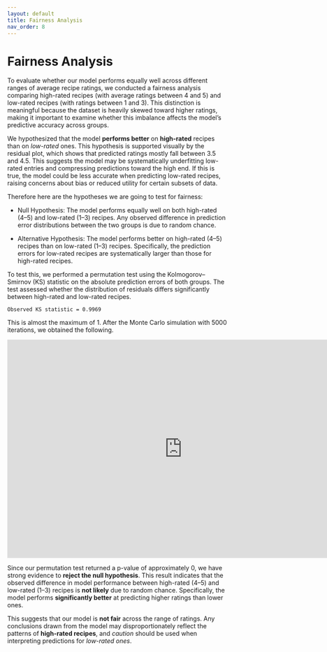 ```yaml
---
layout: default
title: Fairness Analysis
nav_order: 8
---
```

# Fairness Analysis

To evaluate whether our model performs equally well across different ranges of average recipe ratings, we conducted a fairness analysis comparing high-rated recipes (with average ratings between 4 and 5) and low-rated recipes (with ratings between 1 and 3). This distinction is meaningful because the dataset is heavily skewed toward higher ratings, making it important to examine whether this imbalance affects the model’s predictive accuracy across groups.

We hypothesized that the model **performs better** on **high-rated** recipes than on *low-rated* ones. This hypothesis is supported visually by the residual plot, which shows that predicted ratings mostly fall between 3.5 and 4.5. This suggests the model may be systematically underfitting low-rated entries and compressing predictions toward the high end. If this is true, the model could be less accurate when predicting low-rated recipes, raising concerns about bias or reduced utility for certain subsets of data.

Therefore here are the hypotheses we are going to test for fairness:

* Null Hypothesis: The model performs equally well on both high-rated (4–5) and low-rated (1–3) recipes. Any observed difference in prediction error distributions between the two groups is due to random chance.

* Alternative Hypothesis: The model performs better on high-rated (4–5) recipes than on low-rated (1–3) recipes. Specifically, the prediction errors for low-rated recipes are systematically larger than those for high-rated recipes.

To test this, we performed a permutation test using the Kolmogorov–Smirnov (KS) statistic on the absolute prediction errors of both groups. The test assessed whether the distribution of residuals differs significantly between high-rated and low-rated recipes.

```
Observed KS statistic = 0.9969
```

This is almost the maximum of 1. After the Monte Carlo simulation with 5000 iterations, we obtained the following.
<iframe
  src="https://kenjigunawan.github.io/gasorpass/assets/html/fairness_ks.html"
  width="800"
  height="500"
  frameborder="0"
></iframe>

Since our permutation test returned a p-value of approximately 0, we have strong evidence to **reject the null hypothesis**. This result indicates that the observed difference in model performance between high-rated (4–5) and low-rated (1–3) recipes is **not likely** due to random chance. Specifically, the model performs **significantly better** at predicting higher ratings than lower ones.

This suggests that our model is **not fair** across the range of ratings. Any conclusions drawn from the model may disproportionately reflect the patterns of **high-rated recipes**, and *caution* should be used when interpreting predictions for *low-rated ones*.